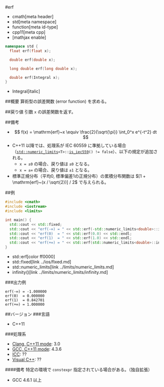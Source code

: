 #erf
* cmath[meta header]
* std[meta namespace]
* function[meta id-type]
* cpp11[meta cpp]
* [mathjax enable]

```cpp
namespace std {
  float erf(float x);

  double erf(double x);

  long double erf(long double x);

  double erf(Integral x);
}
```
* Integral[italic]

##概要
算術型の誤差関数 (error function) を求める。


##戻り値
引数 `x` の誤差関数を返す。


##備考
- $$ f(x) = \mathrm{erf}~x \equiv \frac{2}{\sqrt{\pi}} \int_0^x e^{-t^2} dt $$
- C++11 以降では、処理系が IEC 60559 に準拠している場合（[`std::numeric_limits`](../limits/numeric_limits.md)`<T>::`[`is_iec559`](../limits/numeric_limits/is_iec559.md)`() != false`）、以下の規定が追加される。
    - `x = ±0` の場合、戻り値は `±0` となる。
    - `x = ±∞` の場合、戻り値は `±1` となる。
- 標準正規分布（平均0, 標準偏差1の正規分布）の累積分布関数は $[1 + \mathrm{erf}~(x / \sqrt{2})] / 2$ で与えられる。


##例
```cpp
#include <cmath>
#include <iostream>
#include <limits>

int main() {
  std::cout << std::fixed;
  std::cout << "erf(-∞) = " << std::erf(-std::numeric_limits<double>::infinity()) << std::endl;
  std::cout << "erf(0)  = " << std::erf(0.0) << std::endl;
  std::cout << "erf(1)  = " << std::erf(1.0) << std::endl;
  std::cout << "erf(+∞) = " << std::erf(std::numeric_limits<double>::infinity()) << std::endl;
}
```
* std::erf[color ff0000]
* std::fixed[link ../ios/fixed.md]
* std::numeric_limits[link ../limits/numeric_limits.md]
* infinity()[link ../limits/numeric_limits/infinity.md]

###出力例
```
erf(-∞) = -1.000000
erf(0)  = 0.000000
erf(1)  = 0.842701
erf(+∞) = 1.000000
```

##バージョン
###言語
- C++11

###処理系
- [Clang, C++11 mode](/implementation.md#clang): 3.0
- [GCC, C++11 mode](/implementation.md#gcc): 4.3.6
- [ICC](/implementation.md#icc): ??
- [Visual C++](/implementation.md#visual_cpp): ??

####備考
特定の環境で `constexpr` 指定されている場合がある。（独自拡張）

- GCC 4.6.1 以上
